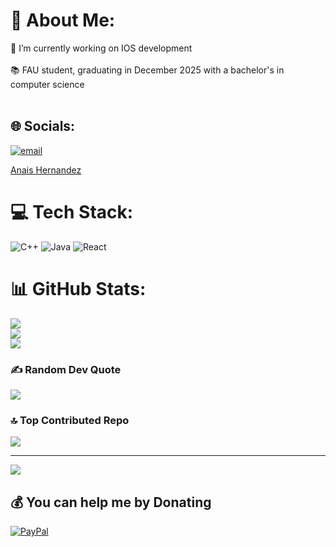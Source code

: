 # 💫 About Me:
🔭 I’m currently working on IOS development <br><br>
📚 FAU student, graduating in December 2025 with a bachelor's in computer science <br><br>


## 🌐 Socials:
[![email](https://img.shields.io/badge/Email-D14836?logo=gmail&logoColor=white)](mailto:ahernandez2022@fau.edu) 
<div class="badge-base LI-profile-badge" data-locale="en_US" data-size="medium" data-theme="light" data-type="VERTICAL" data-vanity="anais-hernandez-b5a811284" data-version="v1"><a class="badge-base__link LI-simple-link" href="https://www.linkedin.com/in/anais-hernandez-b5a811284?trk=profile-badge">Anais Hernandez</a></div>
              

# 💻 Tech Stack:
![C++](https://img.shields.io/badge/c++-%2300599C.svg?style=flat&logo=c%2B%2B&logoColor=white) ![Java](https://img.shields.io/badge/java-%23ED8B00.svg?style=flat&logo=openjdk&logoColor=white) ![React](https://img.shields.io/badge/react-%2320232a.svg?style=flat&logo=react&logoColor=%2361DAFB)
# 📊 GitHub Stats:
![](https://github-readme-stats.vercel.app/api?username=Nani-anais&theme=shades-of-purple&hide_border=false&include_all_commits=false&count_private=false)<br/>
![](https://nirzak-streak-stats.vercel.app/?user=Nani-anais&theme=shades-of-purple&hide_border=false)<br/>
![](https://github-readme-stats.vercel.app/api/top-langs/?username=Nani-anais&theme=shades-of-purple&hide_border=false&include_all_commits=false&count_private=false&layout=compact)

### ✍️ Random Dev Quote
![](https://quotes-github-readme.vercel.app/api?type=horizontal&theme=gruvbox)

### 🔝 Top Contributed Repo
![](https://github-contributor-stats.vercel.app/api?username=Nani-anais&limit=5&theme=shades-of-purple&combine_all_yearly_contributions=true)

---
[![](https://visitcount.itsvg.in/api?id=Nani-anais&icon=1&color=6)](https://visitcount.itsvg.in)

  ## 💰 You can help me by Donating
  [![PayPal](https://img.shields.io/badge/PayPal-00457C?style=for-the-badge&logo=paypal&logoColor=white)](https://paypal.me/Paypal.me/AnaisYH) 

  
<!-- Proudly created with GPRM ( https://gprm.itsvg.in ) -->
